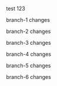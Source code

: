 test 123

branch-1 changes

branch-2 changes

branch-3 changes

branch-4 changes

branch-5 changes

branch-6 changes